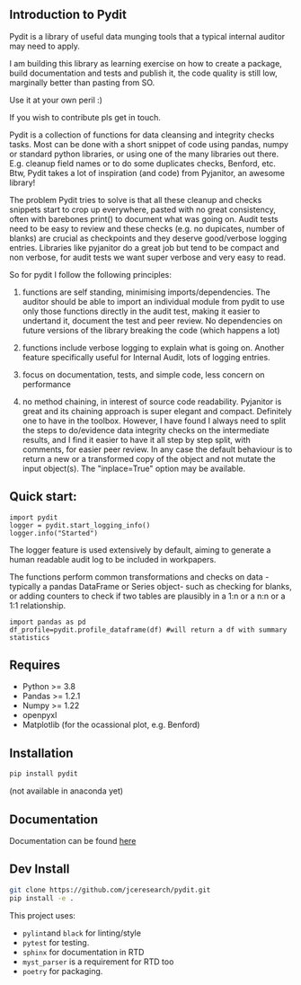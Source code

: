 
## Introduction to Pydit 

Pydit is a library of useful data munging tools that a typical internal auditor may need to apply.  

I am building this library as learning exercise on how to create a package, build documentation and tests and publish it, the code quality is still low, marginally better than pasting from SO.

Use it at your own peril :)

If you wish to contribute pls get in touch.


Pydit is a collection of functions for data cleansing and integrity checks tasks.
Most can be done with a short snippet of code using pandas, numpy or standard python libraries, or using one of the many libraries out there.
E.g. cleanup field names or to do some duplicates checks, Benford, etc.
Btw, Pydit takes a lot of inspiration (and code) from Pyjanitor, an awesome library!


The problem Pydit tries to solve is that all these cleanup and checks snippets start to crop up everywhere, pasted with no great consistency, often with barebones print() to document what was going on. Audit tests need 
to be easy to review and these checks (e.g. no dupicates, number of blanks) are crucial as checkpoints and they 
deserve good/verbose logging entries.
Libraries like pyjanitor do a great job but tend to be compact and non verbose, for audit tests we want super 
verbose and very easy to read.


So for pydit I follow the following principles:

1.  functions are self standing, minimising imports/dependencies. The auditor should be able to import an individual module from pydit to use only those functions directly in the audit test, making it easier to undertand it, document the test and peer review. No dependencies on future versions of the library breaking the code (which happens a lot)

2. functions include verbose logging to explain what is going on. Another feature specifically useful for Internal Audit, lots of logging entries.

3. focus on documentation, tests, and simple code, less concern on performance

4. no method chaining, in interest of source code readability. Pyjanitor is great and its chaining approach is super elegant and compact. Definitely one to have in the toolbox. However, I have found I always need to split the steps to do/evidence data integrity checks on the intermediate results, and I find it easier to have it all step by step split, with comments, for easier peer review. In any case the default behaviour is to return a new or a transformed copy of the object and not mutate the input object(s). The "inplace=True" option may be available.



## Quick start:
```
import pydit
logger = pydit.start_logging_info()
logger.info("Started")

```

The logger feature is used extensively by default, aiming to generate a human readable audit log to be included in workpapers.

The functions perform common transformations and checks on data -typically 
a pandas DataFrame or Series object- such as checking for blanks, or adding 
counters to check if two tables are plausibly in a 1:n or a n:n or a 1:1 
relationship. 

```
import pandas as pd
df_profile=pydit.profile_dataframe(df) #will return a df with summary statistics
```


## Requires
- Python >= 3.8
- Pandas >= 1.2.1
- Numpy >= 1.22
- openpyxl
- Matplotlib (for the ocassional plot, e.g. Benford)


## Installation
```bash
pip install pydit
```
(not available in anaconda yet)

## Documentation
Documentation can be found [here](https://pydit.readthedocs.io/en/latest/index.html)

## Dev Install
```bash
git clone https://github.com/jceresearch/pydit.git
pip install -e .
```
This project uses:
- ```pylint```and  ```black``` for linting/style
- ```pytest``` for testing.
- ```sphinx``` for documentation in RTD
- ```myst_parser``` is a requirement for RTD too 
- ```poetry``` for packaging.


